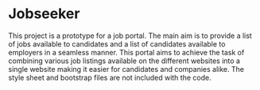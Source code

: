 # Jobseeker
  This project is a prototype for a job portal. The main aim is to provide a list of jobs available to candidates and a list of candidates available to employers in a seamless manner. This portal aims to achieve the task of combining various job listings available on the different websites into a single website making it easier for candidates and companies alike. The style sheet and bootstrap files are not included with the code.
